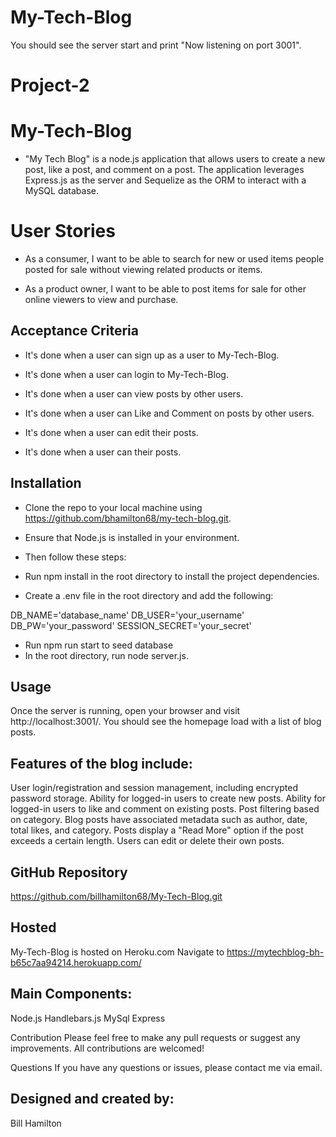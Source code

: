 # My-Tech-Blog

You should see the server start and print "Now listening on port 3001".



# Project-2

# My-Tech-Blog

* "My Tech Blog" is a node.js application that allows users to create a new post, like a post, and comment on a post. The application leverages Express.js as the server and Sequelize as the ORM to interact with a MySQL database.

# User Stories

* As a consumer, I want to be able to search for new or used items people posted for sale without viewing related products or items.

* As a product owner, I want to be able to post items for sale for other online viewers to view and purchase.


## Acceptance Criteria

* It's done when a user can sign up as a user to My-Tech-Blog.

* It's done when a user can login to My-Tech-Blog.

* It's done when a user can view posts by other users.

* It's done when a user can Like and Comment on posts by other users.

* It's done when a user can edit their posts.

* It's done when a user can their posts.



## Installation
* Clone the repo to your local machine using https://github.com/bhamilton68/my-tech-blog.git.

* Ensure that Node.js is installed in your environment.

* Then follow these steps:

* Run npm install in the root directory to install the project dependencies.

* Create a .env file in the root directory and add the following:

DB_NAME='database_name'
DB_USER='your_username'
DB_PW='your_password'
SESSION_SECRET='your_secret'

* Run npm run start to seed database
* In the root directory, run node server.js.

## Usage
Once the server is running, open your browser and visit http://localhost:3001/. You should see the homepage load with a list of blog posts.

## Features of the blog include:

User login/registration and session management, including encrypted password storage.
Ability for logged-in users to create new posts.
Ability for logged-in users to like and comment on existing posts.
Post filtering based on category.
Blog posts have associated metadata such as author, date, total likes, and category.
Posts display a "Read More" option if the post exceeds a certain length.
Users can edit or delete their own posts.



## GitHub Repository
https://github.com/billhamilton68/My-Tech-Blog.git

## Hosted
 My-Tech-Blog is hosted on Heroku.com
 Navigate to https://mytechblog-bh-b65c7aa94214.herokuapp.com/
 

## Main Components:
Node.js 
Handlebars.js 
MySql 
Express

Contribution
Please feel free to make any pull requests or suggest any improvements. All contributions are welcomed!

Questions
If you have any questions or issues, please contact me via email.


## Designed and created by:
Bill Hamilton